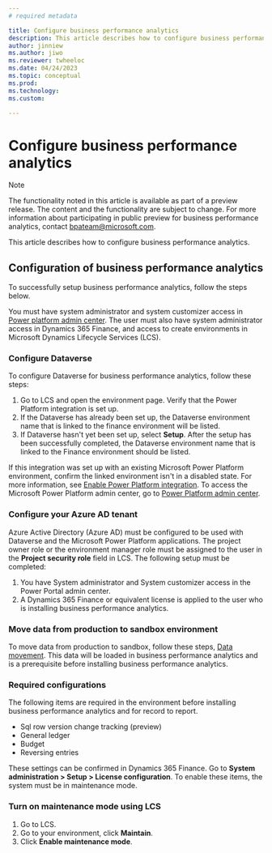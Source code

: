 ```yaml
---
# required metadata

title: Configure business performance analytics
description: This article describes how to configure business performance analytics
author: jinniew
ms.author: jiwo
ms.reviewer: twheeloc 
ms.date: 04/24/2023
ms.topic: conceptual
ms.prod: 
ms.technology:
ms.custom:

---
```


# Configure business performance analytics

>[!NOTE]
>The functionality noted in this article is available as part of a preview release. The content and the functionality are subject to change. 
>For more information about participating in public preview for business performance analytics, contact bpateam@microsoft.com. 

This article describes how to configure business performance analytics.

## Configuration of business performance analytics 

To successfully setup business performance analytics, follow the steps below. 

You must have system administrator and system customizer access in [Power platform admin center](https://admin.powerplatform.microsoft.com). The user must also have system administrator access in Dynamics 365 Finance, and access to create environments in Microsoft Dynamics Lifecycle Services (LCS). 

### Configure Dataverse 

To configure Dataverse for business performance analytics, follow these steps:
1. Go to LCS and open the environment page. Verify that the Power Platform integration is set up.
2. If the Dataverse has already been set up, the Dataverse environment name that is linked to the finance environment will be listed. 
3. If Dataverse hasn't yet been set up, select **Setup**. After the setup has been successfully completed, the Dataverse environment name that is linked to the 
Finance environment should be listed. 

If this integration was set up with an existing Microsoft Power Platform environment, confirm the linked environment isn't in a disabled state. For more information, see [Enable Power Platform integration](//fin-ops-core/dev-itpro/power-platform/enable-power-platform-integration). To access the Microsoft Power Platform admin center, go to [Power Platform admin center](https://admin.powerplatform.microsoft.com).

### Configure your Azure AD tenant 

Azure Active Directory (Azure AD) must be configured to be used with Dataverse and the Microsoft Power Platform applications. The project owner role or the environment manager role must be assigned to the user in the **Project security role** field in LCS. 
The following setup must be completed: 
 1. You have System administrator and System customizer access in the Power Portal admin center. 
 2. A Dynamics 365 Finance or equivalent license is applied to the user who is installing business performance analytics.

### Move data from production to sandbox environment 
To move data from production to sandbox, follow these steps, [Data movement](//fin-ops-core/dev-itpro/database/dbmovement-operations). 
This data will be loaded in business performance analytics and is a prerequisite before installing business performance analytics.   

### Required configurations  

The following items are required in the environment before installing business performance analytics and for record to report.  
 - Sql row version change tracking (preview) 
 - General ledger
 - Budget
 - Reversing entries

These settings can be confirmed in Dynamics 365 Finance. Go to **System administration > Setup > License configuration**. 
To enable these items, the system must be in maintenance mode.  
 
 ### Turn on maintenance mode using LCS  

1. Go to LCS.  
2. Go to your environment, click **Maintain**. 
3. Click **Enable maintenance mode**. 
 



